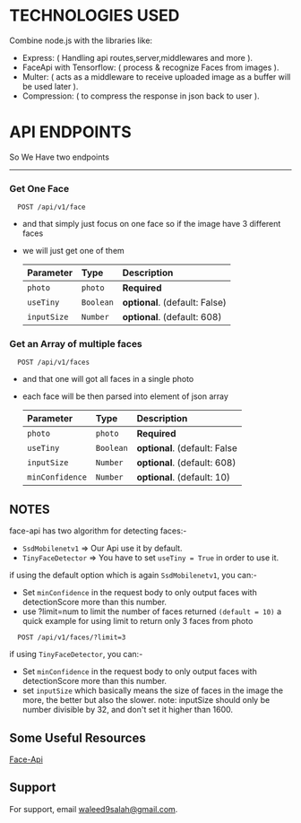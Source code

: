 # TECHNOLOGIES USED

Combine node.js with the libraries like:

- Express: ( Handling api routes,server,middlewares and more ).
- FaceApi with Tensorflow: ( process & recognize Faces from images ).
- Multer: ( acts as a middleware to receive uploaded image as a buffer will be used later ).
- Compression: ( to compress the response in json back to user ).

# API ENDPOINTS

So We Have two endpoints

---

### Get One Face

```http
  POST /api/v1/face
```

- and that simply just focus on one face so if the image have 3 different faces
- we will just get one of them

  | Parameter   | Type      | Description                    |
  | :---------- | :-------- | :----------------------------- |
  | `photo`     | `photo`   | **Required**                   |
  | `useTiny`   | `Boolean` | **optional**. (default: False) |
  | `inputSize` | `Number`  | **optional**. (default: 608)   |

### Get an Array of multiple faces

```http
  POST /api/v1/faces
```

- and that one will got all faces in a single photo
- each face will be then parsed into element of json array

  | Parameter       | Type      | Description                   |
  | :-------------- | :-------- | :---------------------------- |
  | `photo`         | `photo`   | **Required**                  |
  | `useTiny`       | `Boolean` | **optional**. (default: False |
  | `inputSize`     | `Number`  | **optional**. (default: 608)  |
  | `minConfidence` | `Number`  | **optional**. (default: 10)   |

## NOTES

face-api has two algorithm for detecting faces:-

- `SsdMobilenetv1` => Our Api use it by default.
- `TinyFaceDetector` => You have to set `useTiny = True` in order to use it.

if using the default option which is again `SsdMobilenetv1`, you can:-

- Set `minConfidence` in the request body to only output faces with detectionScore more than this number.
- use ?limit=num to limit the number of faces returned `(default = 10)`
  a quick example for using limit to return only 3 faces from photo

```http
  POST /api/v1/faces/?limit=3
```

if using `TinyFaceDetector`, you can:-

- Set `minConfidence` in the request body to only output faces with detectionScore more than this number.
- set `inputSize` which basically means the size of faces in the image the more, the better but also the slower.
  note: inputSize should only be number divisible by 32, and don't set it higher than 1600.

## Some Useful Resources

[Face-Api](https://github.com/vladmandic/face-api)

## Support

For support, email waleed9salah@gmail.com.
